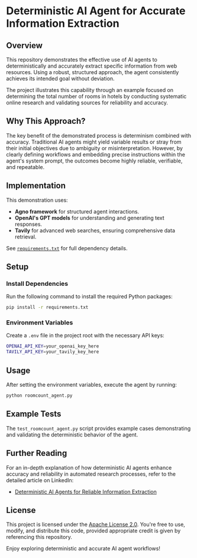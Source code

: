 # Deterministic AI Agent for Accurate Information Extraction

## Overview

This repository demonstrates the effective use of AI agents to deterministically and accurately extract specific information from web resources. Using a robust, structured approach, the agent consistently achieves its intended goal without deviation.

The project illustrates this capability through an example focused on determining the total number of rooms in hotels by conducting systematic online research and validating sources for reliability and accuracy.

## Why This Approach?

The key benefit of the demonstrated process is determinism combined with accuracy. Traditional AI agents might yield variable results or stray from their initial objectives due to ambiguity or misinterpretation. However, by clearly defining workflows and embedding precise instructions within the agent's system prompt, the outcomes become highly reliable, verifiable, and repeatable.

## Implementation

This demonstration uses:

- **Agno framework** for structured agent interactions.
- **OpenAI's GPT models** for understanding and generating text responses.
- **Tavily** for advanced web searches, ensuring comprehensive data retrieval.

See [`requirements.txt`](requirements.txt) for full dependency details.

## Setup

### Install Dependencies

Run the following command to install the required Python packages:
```bash
pip install -r requirements.txt
```
### Environment Variables

Create a `.env` file in the project root with the necessary API keys:
```bash
OPENAI_API_KEY=your_openai_key_here
TAVILY_API_KEY=your_tavily_key_here
```
## Usage

After setting the environment variables, execute the agent by running:
```bash
python roomcount_agent.py
```
## Example Tests

The `test_roomcount_agent.py` script provides example cases demonstrating and validating the deterministic behavior of the agent.

## Further Reading

For an in-depth explanation of how deterministic AI agents enhance accuracy and reliability in automated research processes, refer to the detailed article on LinkedIn:

- [Deterministic AI Agents for Reliable Information Extraction](https://www.linkedin.com/example-article)

## License

This project is licensed under the [Apache License 2.0](LICENSE). You're free to use, modify, and distribute this code, provided appropriate credit is given by referencing this repository.

Enjoy exploring deterministic and accurate AI agent workflows!
